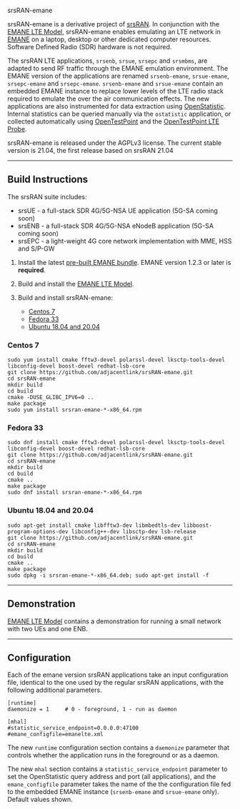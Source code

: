 srsRAN-emane

srsRAN-emane is a derivative project of
[srsRAN](https://github.com/srsRAN). In conjunction with the [EMANE LTE Model](https://github.com/adjacentlink/emane-model-lte.git),
srsRAN-emane enables emulating an LTE network in
[EMANE](https://github.com/adjacentlink/emane.git) on a laptop,
desktop or other dedicated computer resources. Software Defined Radio
(SDR) hardware is not required.

The srsRAN LTE applications, `srsenb`, `srsue`, `srsepc` and
`srsmbms`, are adapted to send RF traffic through the EMANE emulation
environment. The EMANE version of the applications are renamed
`srsenb-emane`, `srsue-emane`, `srsepc-emane` and
`srsepc-emane`. `srsenb-emane` and `srsue-emane` contain an embedded
EMANE instance to replace lower levels of the LTE radio stack required
to emulate the over the air communication effects. The new
applications are also instrumented for data extraction using
[OpenStatistic](https://github.com/adjacentlink/openstatistic). Internal
statistics can be queried manually via the `ostatistic` application,
or collected automatically using
[OpenTestPoint](https://github.com/adjacentlink/opentestpoint) and the
[OpenTestPoint LTE Probe](https://github.com/adjacentlink/opentestpoint-probe-lte).

srsRAN-emane is released under the AGPLv3 license. The current stable
version is 21.04, the first release based on srsRAN 21.04

---
## Build Instructions
The srsRAN suite includes:
  * srsUE - a full-stack SDR 4G/5G-NSA UE application (5G-SA coming soon)
  * srsENB - a full-stack SDR 4G/5G-NSA eNodeB application (5G-SA coming soon)
  * srsEPC - a light-weight 4G core network implementation with MME, HSS and S/P-GW

1. Install the latest [pre-built EMANE bundle](https://github.com/adjacentlink/emane/wiki/Install). EMANE version 1.2.3 or later is **required**.

2. Build and install the [EMANE LTE Model](https://github.com/adjacentlink/emane-model-lte.git).

3. Build and install srsRAN-emane:
   * [Centos 7](#centos-7)
   * [Fedora 33](#fedora-33)
   * [Ubuntu 18.04 and 20.04](#ubuntu-1804-and-2004)

### Centos 7

```
sudo yum install cmake fftw3-devel polarssl-devel lksctp-tools-devel libconfig-devel boost-devel redhat-lsb-core
git clone https://github.com/adjacentlink/srsRAN-emane.git
cd srsRAN-emane
mkdir build
cd build
cmake -DUSE_GLIBC_IPV6=0 ..
make package
sudo yum install srsran-emane-*-x86_64.rpm
```

### Fedora 33

```
sudo dnf install cmake fftw3-devel polarssl-devel lksctp-tools-devel libconfig-devel boost-devel redhat-lsb-core
git clone https://github.com/adjacentlink/srsRAN-emane.git
cd srsRAN-emane
mkdir build
cd build
cmake ..
make package
sudo dnf install srsran-emane-*-x86_64.rpm
```

### Ubuntu 18.04 and 20.04

```
sudo apt-get install cmake libfftw3-dev libmbedtls-dev libboost-program-options-dev libconfig++-dev libsctp-dev lsb-release
git clone https://github.com/adjacentlink/srsRAN-emane.git
cd srsRAN-emane
mkdir build
cd build
cmake ..
make package
sudo dpkg -i srsran-emane-*-x86_64.deb; sudo apt-get install -f
```

---
## Demonstration

[EMANE LTE Model](https://github.com/adjacentlink/emane-model-lte.git) contains a demonstration for running
a small network with two UEs and one ENB.

---
## Configuration

Each of the emane version srsRAN applications take an input
configuration file, identical to the one used by the regular srsRAN
applications, with the following additional parameters.


```
[runtime]
daemonize = 1     # 0 - foreground, 1 - run as daemon

[mhal]
#statistic_service_endpoint=0.0.0.0:47100
#emane_configfile=emanelte.xml
```

The new `runtime` configuration section contains a `daemonize` parameter
that controls whether the application runs in the foreground or as a daemon.

The new `mhal` section contains a `statistic_service_endpoint`
parameter to set the OpenStatistic query address and port (all
applications), and the `emane_configfile` parameter takes the
name of the the configuration file fed to the embedded EMANE instance
(`srsenb-emane` and `srsue-emane` only). Default values shown.
